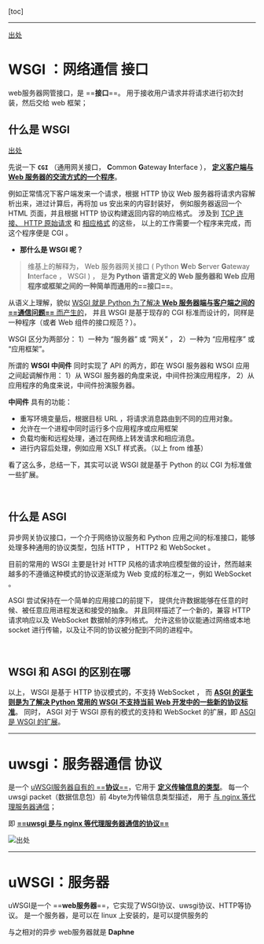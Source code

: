 [toc]

---

[出处](https://www.cnblogs.com/jayxuan/p/10785062.html)

# WSGI ：网络通信 **接口**

web服务器网管接口，是 ==**接口**==。
用于接收用户请求并将请求进行初次封装，然后交给 web 框架；



## 什么是 WSGI

[出处](https://www.jianshu.com/p/65807220b44a)

先说一下 **`CGI`** （通用网关接口， **C**ommon **G**ateway **I**nterface ），
<u>**定义客户端与 Web 服务器的交流方式的一个程序**</u>。

例如正常情况下客户端发来一个请求，根据 HTTP 协议 Web 服务器将请求内容解析出来，进过计算后，再将加 us 安出来的内容封装好，
例如服务器返回一个 HTML 页面，并且根据 HTTP 协议构建返回内容的响应格式。
涉及到 <u>TCP 连接<u>、 </u>HTTP 原始请求</u> 和 <u>相应格式</u> 的这些，
以上的工作需要一个程序来完成，而这个程序便是 CGI 。

- **那什么是 WSGI 呢？**

> 维基上的解释为， Web 服务器网关接口 ( Python **W**eb **S**erver **G**ateway **I**nterface ， WSGI ) ，
是**为 Python 语言定义的 Web 服务器和 Web 应用程序或框架之间的一种简单而通用的==接口==**。

从语义上理解，貌似 <u>WSGI 就是 Python 为了解决 **Web 服务器端与客户端之间的==通信问题==** 而产生的</u>，
并且 WSGI 是基于现存的 CGI 标准而设计的，同样是一种程序（或者 Web 组件的接口规范？）。

WSGI 区分为两部分：
1）一种为 “服务器” 或 “网关” ，
2）一种为 “应用程序” 或 “应用框架”。

所谓的 **WSGI 中间件** 同时实现了 API 的两方，即在 WSGI 服务器和 WSGI 应用之间起调解作用：
1）从 WSGI 服务器的角度来说，中间件扮演应用程序，
2）从应用程序的角度来说，中间件扮演服务器。

**中间件** 具有的功能：

- 重写环境变量后，根据目标 URL ，将请求消息路由到不同的应用对象。
- 允许在一个进程中同时运行多个应用程序或应用框架
- 负载均衡和远程处理，通过在网络上转发请求和相应消息。
- 进行内容后处理，例如应用 XSLT 样式表。（以上 from 维基）

看了这么多，总结一下，其实可以说 WSGI 就是基于 Python 的以 CGI 为标准做一些扩展。

<br>

## 什么是 ASGI

异步网关协议接口，一个介于网络协议服务和 Python 应用之间的标准接口，能够处理多种通用的协议类型，包括 HTTP ， HTTP2 和 WebSocket 。

目前的常用的 WSGI 主要是针对 HTTP 风格的请求响应模型做的设计，然而越来越多的不遵循这种模式的协议逐渐成为 Web 变成的标准之一，例如 WebSocket 。

ASGI 尝试保持在一个简单的应用接口的前提下，
提供允许数据能够在任意的时候、被任意应用进程发送和接受的抽象。
并且同样描述了一个新的，兼容 HTTP 请求响应以及 WebSocket 数据帧的序列格式。
允许这些协议能通过网络或本地 socket 进行传输，以及让不同的协议被分配到不同的进程中。

<br>


## WSGI 和 ASGI 的区别在哪

以上， WSGI 是基于 HTTP 协议模式的，不支持 WebSocket ，
而 **<u>ASGI 的诞生则是为了解决 Python 常用的 WSGI 不支持当前 Web 开发中的一些新的协议标准</u>**。
同时， ASGI 对于 WSGI 原有的模式的支持和 WebSocket 的扩展，即 <u>ASGI 是 WSGI 的扩展</u>。




---

# uwsgi：服务器通信 **协议**
是一个 <u>uWSGI服务器自有的 ==**协议**==</u>，它用于 <u>**定义传输信息的类型**</u>。
每一个uwsgi packet（数据信息包）前 4byte为传输信息类型描述，
用于 <u>与 nginx 等代理服务器通信</u>；

即 <u>**==uwsgi 是与 nginx 等代理服务器通信的协议==**</u>

![出处](https://img2018.cnblogs.com/blog/1484492/201904/1484492-20190428174210592-265891904.png)


---

# uWSGI：**服务器**
uWSGI是一个 ==**web服务器**==，它实现了WSGI协议、uwsgi协议、HTTP等协议。
是一个服务器，是可以在 linux 上安装的，是可以提供服务的

与之相对的异步 web服务器就是 **Daphne**